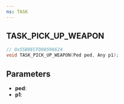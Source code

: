 ```yaml
---
ns: TASK
---
```

## TASK_PICK_UP_WEAPON

```c
// 0x55B0ECFD98596624
void TASK_PICK_UP_WEAPON(Ped ped, Any p1);
```

## Parameters
* **ped**:
* **p1**:
